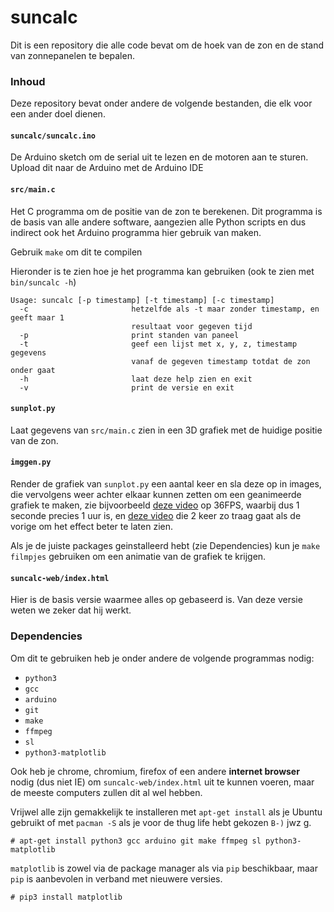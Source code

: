 # suncalc

Dit is een repository die alle code bevat om de hoek van de zon en de stand van zonnepanelen te bepalen.

### Inhoud
Deze repository bevat onder andere de volgende bestanden, die elk voor een ander doel dienen.

#### `suncalc/suncalc.ino`
De Arduino sketch om de serial uit te lezen en de motoren aan te sturen. Upload dit naar de Arduino met de Arduino IDE

#### `src/main.c`
Het C programma om de positie van de zon te berekenen.
Dit programma is de basis van alle andere software, aangezien alle Python scripts en dus indirect ook het Arduino programma hier gebruik van maken.

Gebruik `make` om dit te compilen

Hieronder is te zien hoe je het programma kan gebruiken (ook te zien met `bin/suncalc -h`)
```
Usage: suncalc [-p timestamp] [-t timestamp] [-c timestamp]
  -c                       hetzelfde als -t maar zonder timestamp, en geeft maar 1
                           resultaat voor gegeven tijd
  -p                       print standen van paneel
  -t                       geef een lijst met x, y, z, timestamp gegevens
                           vanaf de gegeven timestamp totdat de zon onder gaat
  -h                       laat deze help zien en exit
  -v                       print de versie en exit
```

#### `sunplot.py`
Laat gegevens van `src/main.c` zien in een 3D grafiek met de huidige positie van de zon.

#### `imggen.py`
Render de grafiek van `sunplot.py` een aantal keer en sla deze op in images, die vervolgens weer achter elkaar kunnen zetten om een geanimeerde grafiek te maken, zie bijvoorbeeld [deze video](https://youtu.be/TODOFIX) op 36FPS, waarbij dus 1 seconde precies 1 uur is, en [deze video](https://youtu.be/TODOFIX) die 2 keer zo traag gaat als de vorige om het effect beter te laten zien.

Als je de juiste packages geinstalleerd hebt (zie Dependencies) kun je `make filmpjes` gebruiken om een animatie van de grafiek te krijgen.

#### `suncalc-web/index.html`
Hier is de basis versie waarmee alles op gebaseerd is. Van deze versie weten we zeker dat hij werkt.

### Dependencies
Om dit te gebruiken heb je onder andere de volgende programmas nodig:
- `python3`
- `gcc`
- `arduino`
- `git`
- `make`
- `ffmpeg`
- `sl`
- `python3-matplotlib`

Ook heb je chrome, chromium, firefox of een andere **internet browser** nodig (dus niet IE) om `suncalc-web/index.html` uit te kunnen voeren, maar de meeste computers zullen dit al wel hebben.

Vrijwel alle zijn gemakkelijk te installeren met `apt-get install` als je Ubuntu gebruikt of met `pacman -S` als je voor de thug life hebt gekozen `B-)` jwz g.
```
# apt-get install python3 gcc arduino git make ffmpeg sl python3-matplotlib
```

`matplotlib` is zowel via de package manager als via `pip` beschikbaar, maar `pip` is aanbevolen in verband met nieuwere versies.
```
# pip3 install matplotlib
```
